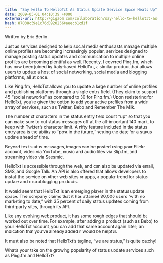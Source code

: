 ```yaml
---
title: "Say Hello To HelloTxt As Status Update Service Space Heats Up"
date: 2009-05-01 04:10:39 +0000
external-url: http://gigaom.com/collaboration/say-hello-to-hellotxt-as-status-update-service-space-heats-up/
hash: 87038c59e1c76d89202560aeecb1cd1f
---
```


Written by Eric Berlin.


Just as services designed to help social media enthusiasts manage multiple online profiles are becoming increasingly popular, services designed to manage posting status updates and communication to multiple online profiles are becoming plentiful as well. Recently, I covered Ping.fm, which has now been joined by Italy-based HelloTxt, a similar product that allows users to update a host of social networking, social media and blogging platforms, all at once.

Like Ping.fm, HelloTxt allows you to update a large number of online profiles and publishing platforms through a single entry field. (They claim to support 45 “social networks” as compared to 30 for Ping.fm.) Upon registering for HelloTxt, you’re given the option to add your active profiles from a wide array of services, such as Twitter, Bebo and Remember The Milk.

The number of characters in the status entry field count “up” so that you can make sure to cut status messages off at the all-important 140 mark, to keep with Twitter’s character limit. A nifty feature included in the status entry area is the ability to “post in the future,” setting the date for a status update ahead of time.

Beyond text status messages, images can be posted using your Flickr account, video via YouTube, music and audio files via Blip.fm, and streaming video via Seesmic.

HelloTxt is accessible through the web, and can also be updated via email, SMS, and Google Talk. An API is also offered that allows developers to install the service on other web sites or apps, a popular trend for status update and microblogging products.



It would seem that HelloTxt is an emerging player in the status update space. The company claims that it has attained 30,000 users “with no marketing to date,” with 35 percent of daily status updates coming from third-party sites, through its API.

Like any evolving web product, it has some rough edges that should be worked out over time. For example, after adding a product (such as Bebo) to your HelloTxt account, you can add that same account again later; an indication that you’ve already added it would be helpful.

It must also be noted that HelloTxt’s tagline, “we are status,” is quite catchy!

What’s your take on the growing popularity of status update services such as Ping.fm and HelloTxt?


    

